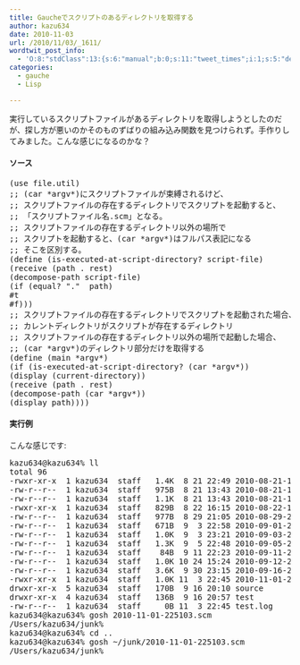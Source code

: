 ```yaml
---
title: Gaucheでスクリプトのあるディレクトリを取得する
author: kazu634
date: 2010-11-03
url: /2010/11/03/_1611/
wordtwit_post_info:
  - 'O:8:"stdClass":13:{s:6:"manual";b:0;s:11:"tweet_times";i:1;s:5:"delay";i:0;s:7:"enabled";i:1;s:10:"separation";s:2:"60";s:7:"version";s:3:"3.7";s:14:"tweet_template";b:0;s:6:"status";i:2;s:6:"result";a:0:{}s:13:"tweet_counter";i:2;s:13:"tweet_log_ids";a:1:{i:0;i:5375;}s:9:"hash_tags";a:0:{}s:8:"accounts";a:1:{i:0;s:7:"kazu634";}}'
categories:
  - gauche
  - Lisp

---
```

<div class="section">
<p>
    実行しているスクリプトファイルがあるディレクトリを取得しようとしたのだが、探し方が悪いのかそのものずばりの組み込み関数を見つけられず。手作りしてみました。こんな感じになるのかな？
</p>
  
<h4>
    ソース
</h4>
  
<pre class="syntax-highlight">
<span class="synSpecial">(</span>use file.util<span class="synSpecial">)</span>
<span class="synComment">;; (car *argv*)にスクリプトファイルが束縛されるけど、</span>
<span class="synComment">;; スクリプトファイルの存在するディレクトリでスクリプトを起動すると、</span>
<span class="synComment">;; 「スクリプトファイル名.scm」となる。</span>
<span class="synComment">;; スクリプトファイルの存在するディレクトリ以外の場所で</span>
<span class="synComment">;; スクリプトを起動すると、(car *argv*)はフルパス表記になる</span>
<span class="synComment">;; そこを区別する。</span>
<span class="synSpecial">(</span>define <span class="synSpecial">(</span>is-executed-at-script-directory? script-file<span class="synSpecial">)</span>
<span class="synSpecial">(</span>receive <span class="synSpecial">(</span>path<span class="synStatement"> . rest</span><span class="synSpecial">)</span>
<span class="synSpecial">(</span>decompose-path script-file<span class="synSpecial">)</span>
<span class="synSpecial">(</span><span class="synStatement">if</span> <span class="synSpecial">(</span><span class="synStatement">equal</span>? <span class="synConstant">&#34;.&#34;</span>  path<span class="synSpecial">)</span>
#t
#f<span class="synSpecial">)))</span>
<span class="synComment">;; スクリプトファイルの存在するディレクトリでスクリプトを起動された場合、</span>
<span class="synComment">;; カレントディレクトリがスクリプトが存在するディレクトリ</span>
<span class="synComment">;; スクリプトファイルの存在するディレクトリ以外の場所で起動した場合、</span>
<span class="synComment">;; (car *argv*)のディレクトリ部分だけを取得する</span>
<span class="synSpecial">(</span>define <span class="synSpecial">(</span>main <span class="synType">*argv*</span><span class="synSpecial">)</span>
<span class="synSpecial">(</span><span class="synStatement">if</span> <span class="synSpecial">(</span>is-executed-at-script-directory? <span class="synSpecial">(</span><span class="synStatement">car</span> <span class="synType">*argv*</span><span class="synSpecial">))</span>
<span class="synSpecial">(</span>display <span class="synSpecial">(</span>current-directory<span class="synSpecial">))</span>
<span class="synSpecial">(</span>receive <span class="synSpecial">(</span>path<span class="synStatement"> . rest</span><span class="synSpecial">)</span>
<span class="synSpecial">(</span>decompose-path <span class="synSpecial">(</span><span class="synStatement">car</span> <span class="synType">*argv*</span><span class="synSpecial">))</span>
<span class="synSpecial">(</span>display path<span class="synSpecial">))))</span>
</pre>
  
<h4>
    実行例
</h4>
  
<p>
    こんな感じです:
</p>
  
<pre class="syntax-highlight">
kazu634@kazu634% ll                                                                   ~/junk <span class="synStatement">[</span><span class="synConstant">3503</span><span class="synStatement">]</span>
total <span class="synConstant">96</span>
-rwxr-xr-x  <span class="synConstant">1</span> kazu634  staff   <span class="synConstant">1</span>.4K  <span class="synConstant">8</span> <span class="synConstant">21</span> <span class="synConstant">22</span>:<span class="synConstant">49</span> <span class="synConstant">2010-08-21-120641</span>.scm
-rw-<span class="synStatement">r</span>--<span class="synStatement">r</span>--  <span class="synConstant">1</span> kazu634  staff   975B  <span class="synConstant">8</span> <span class="synConstant">21</span> <span class="synConstant">13</span>:<span class="synConstant">43</span> <span class="synConstant">2010-08-21-134109</span>.el
-rw-<span class="synStatement">r</span>--<span class="synStatement">r</span>--  <span class="synConstant">1</span> kazu634  staff   <span class="synConstant">1</span>.1K  <span class="synConstant">8</span> <span class="synConstant">21</span> <span class="synConstant">13</span>:<span class="synConstant">43</span> <span class="synConstant">2010-08-21-134109</span>.elc
-rwxr-xr-x  <span class="synConstant">1</span> kazu634  staff   829B  <span class="synConstant">8</span> <span class="synConstant">22</span> <span class="synConstant">16</span>:<span class="synConstant">15</span> <span class="synConstant">2010-08-22-130237</span>.sh
-rw-<span class="synStatement">r</span>--<span class="synStatement">r</span>--  <span class="synConstant">1</span> kazu634  staff   977B  <span class="synConstant">8</span> <span class="synConstant">29</span> <span class="synConstant">21</span>:<span class="synConstant">05</span> <span class="synConstant">2010-08-29-202329</span>.scm
-rw-<span class="synStatement">r</span>--<span class="synStatement">r</span>--  <span class="synConstant">1</span> kazu634  staff   671B  <span class="synConstant">9</span>  <span class="synConstant">3</span> <span class="synConstant">22</span>:<span class="synConstant">58</span> <span class="synConstant">2010-09-01-231839</span>.scm
-rw-<span class="synStatement">r</span>--<span class="synStatement">r</span>--  <span class="synConstant">1</span> kazu634  staff   <span class="synConstant">1</span>.0K  <span class="synConstant">9</span>  <span class="synConstant">3</span> <span class="synConstant">23</span>:<span class="synConstant">21</span> <span class="synConstant">2010-09-03-232020</span>.txt
-rw-<span class="synStatement">r</span>--<span class="synStatement">r</span>--  <span class="synConstant">1</span> kazu634  staff   <span class="synConstant">1</span>.3K  <span class="synConstant">9</span>  <span class="synConstant">5</span> <span class="synConstant">22</span>:<span class="synConstant">48</span> <span class="synConstant">2010-09-05-212342</span>.scm
-rw-<span class="synStatement">r</span>--<span class="synStatement">r</span>--  <span class="synConstant">1</span> kazu634  staff    84B  <span class="synConstant">9</span> <span class="synConstant">11</span> <span class="synConstant">22</span>:<span class="synConstant">23</span> <span class="synConstant">2010-09-11-222030</span>.txt
-rw-<span class="synStatement">r</span>--<span class="synStatement">r</span>--  <span class="synConstant">1</span> kazu634  staff   <span class="synConstant">1</span>.0K <span class="synConstant">10</span> <span class="synConstant">24</span> <span class="synConstant">15</span>:<span class="synConstant">24</span> <span class="synConstant">2010-09-12-224720</span>.scm
-rw-<span class="synStatement">r</span>--<span class="synStatement">r</span>--  <span class="synConstant">1</span> kazu634  staff   <span class="synConstant">3</span>.6K  <span class="synConstant">9</span> <span class="synConstant">30</span> <span class="synConstant">23</span>:<span class="synConstant">15</span> <span class="synConstant">2010-09-16-201912</span>.scm
-rwxr-xr-x  <span class="synConstant">1</span> kazu634  staff   <span class="synConstant">1</span>.0K <span class="synConstant">11</span>  <span class="synConstant">3</span> <span class="synConstant">22</span>:<span class="synConstant">45</span> <span class="synConstant">2010-11-01-225103</span>.scm
drwxr-xr-x  <span class="synConstant">5</span> kazu634  staff   170B  <span class="synConstant">9</span> <span class="synConstant">16</span> <span class="synConstant">20</span>:<span class="synConstant">10</span> <span class="synStatement">source</span>
drwxr-xr-x  <span class="synConstant">4</span> kazu634  staff   136B  <span class="synConstant">9</span> <span class="synConstant">16</span> <span class="synConstant">20</span>:<span class="synConstant">57</span> <span class="synStatement">test</span>
-rw-<span class="synStatement">r</span>--<span class="synStatement">r</span>--  <span class="synConstant">1</span> kazu634  staff     0B <span class="synConstant">11</span>  <span class="synConstant">3</span> <span class="synConstant">22</span>:<span class="synConstant">45</span> <span class="synStatement">test</span>.log
kazu634@kazu634% gosh <span class="synConstant">2010-11-01-225103</span>.scm                                           ~/junk <span class="synStatement">[</span><span class="synConstant">3504</span><span class="synStatement">]</span>
/Users/kazu634/junk%
kazu634@kazu634% <span class="synStatement">cd</span> ..                                                                ~/junk <span class="synStatement">[</span><span class="synConstant">3505</span><span class="synStatement">]</span>
kazu634@kazu634% gosh ~/junk/<span class="synConstant">2010-11-01-225103</span>.scm                                         ~ <span class="synStatement">[</span><span class="synConstant">3506</span><span class="synStatement">]</span>
/Users/kazu634/junk%
</pre>
</div>